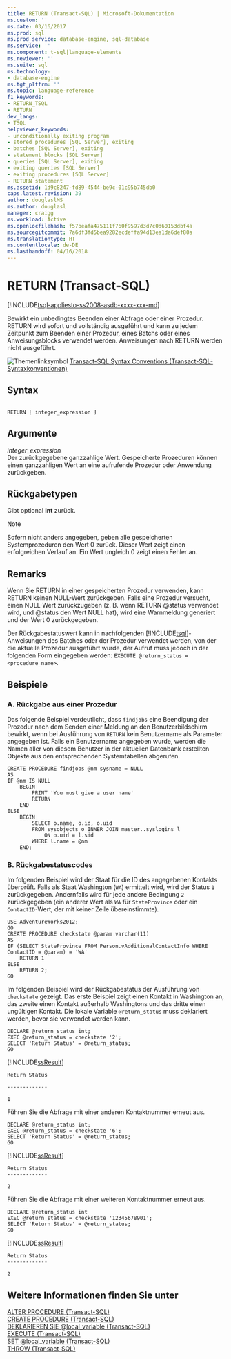 ```yaml
---
title: RETURN (Transact-SQL) | Microsoft-Dokumentation
ms.custom: ''
ms.date: 03/16/2017
ms.prod: sql
ms.prod_service: database-engine, sql-database
ms.service: ''
ms.component: t-sql|language-elements
ms.reviewer: ''
ms.suite: sql
ms.technology:
- database-engine
ms.tgt_pltfrm: ''
ms.topic: language-reference
f1_keywords:
- RETURN_TSQL
- RETURN
dev_langs:
- TSQL
helpviewer_keywords:
- unconditionally exiting program
- stored procedures [SQL Server], exiting
- batches [SQL Server], exiting
- statement blocks [SQL Server]
- queries [SQL Server], exiting
- exiting queries [SQL Server]
- exiting procedures [SQL Server]
- RETURN statement
ms.assetid: 1d9c8247-fd89-4544-be9c-01c95b745db0
caps.latest.revision: 39
author: douglaslMS
ms.author: douglasl
manager: craigg
ms.workload: Active
ms.openlocfilehash: f57beafa475111f760f9597d3d7c0d60153dbf4a
ms.sourcegitcommit: 7a6df3fd5bea9282ecdeffa94d13ea1da6def80a
ms.translationtype: HT
ms.contentlocale: de-DE
ms.lasthandoff: 04/16/2018
---
```

# <a name="return-transact-sql"></a>RETURN (Transact-SQL)
[!INCLUDE[tsql-appliesto-ss2008-asdb-xxxx-xxx-md](../../includes/tsql-appliesto-ss2008-asdb-xxxx-xxx-md.md)]

  Bewirkt ein unbedingtes Beenden einer Abfrage oder einer Prozedur. RETURN wird sofort und vollständig ausgeführt und kann zu jedem Zeitpunkt zum Beenden einer Prozedur, eines Batchs oder eines Anweisungsblocks verwendet werden. Anweisungen nach RETURN werden nicht ausgeführt.  
  
 ![Themenlinksymbol](../../database-engine/configure-windows/media/topic-link.gif "Topic link icon") [Transact-SQL Syntax Conventions (Transact-SQL-Syntaxkonventionen)](../../t-sql/language-elements/transact-sql-syntax-conventions-transact-sql.md)  
  
## <a name="syntax"></a>Syntax  
  
```  
  
RETURN [ integer_expression ]   
```  
  
## <a name="arguments"></a>Argumente  
 *integer_expression*  
 Der zurückgegebene ganzzahlige Wert. Gespeicherte Prozeduren können einen ganzzahligen Wert an eine aufrufende Prozedur oder Anwendung zurückgeben.  
  
## <a name="return-types"></a>Rückgabetypen  
 Gibt optional **int** zurück.  
  
> [!NOTE]  
>  Sofern nicht anders angegeben, geben alle gespeicherten Systemprozeduren den Wert 0 zurück. Dieser Wert zeigt einen erfolgreichen Verlauf an. Ein Wert ungleich 0 zeigt einen Fehler an.  
  
## <a name="remarks"></a>Remarks  
 Wenn Sie RETURN in einer gespeicherten Prozedur verwenden, kann RETURN keinen NULL-Wert zurückgeben. Falls eine Prozedur versucht, einen NULL-Wert zurückzugeben (z. B. wenn RETURN @status verwendet wird, und @status den Wert NULL hat), wird eine Warnmeldung generiert und der Wert 0 zurückgegeben.  
  
 Der Rückgabestatuswert kann in nachfolgenden [!INCLUDE[tsql](../../includes/tsql-md.md)]-Anweisungen des Batches oder der Prozedur verwendet werden, von der die aktuelle Prozedur ausgeführt wurde, der Aufruf muss jedoch in der folgenden Form eingegeben werden: `EXECUTE @return_status = <procedure_name>`.  
  
## <a name="examples"></a>Beispiele  
  
### <a name="a-returning-from-a-procedure"></a>A. Rückgabe aus einer Prozedur  
 Das folgende Beispiel verdeutlicht, dass `findjobs` eine Beendigung der Prozedur nach dem Senden einer Meldung an den Benutzerbildschirm bewirkt, wenn bei Ausführung von `RETURN` kein Benutzername als Parameter angegeben ist. Falls ein Benutzername angegeben wurde, werden die Namen aller von diesem Benutzer in der aktuellen Datenbank erstellten Objekte aus den entsprechenden Systemtabellen abgerufen.  
  
```  
CREATE PROCEDURE findjobs @nm sysname = NULL  
AS   
IF @nm IS NULL  
    BEGIN  
        PRINT 'You must give a user name'  
        RETURN  
    END  
ELSE  
    BEGIN  
        SELECT o.name, o.id, o.uid  
        FROM sysobjects o INNER JOIN master..syslogins l  
            ON o.uid = l.sid  
        WHERE l.name = @nm  
    END;  
```  
  
### <a name="b-returning-status-codes"></a>B. Rückgabestatuscodes  
 Im folgenden Beispiel wird der Staat für die ID des angegebenen Kontakts überprüft. Falls als Staat Washington (`WA`) ermittelt wird, wird der Status `1` zurückgegeben. Andernfalls wird für jede andere Bedingung `2` zurückgegeben (ein anderer Wert als `WA` für `StateProvince` oder ein `ContactID`-Wert, der mit keiner Zeile übereinstimmte).  
  
```  
USE AdventureWorks2012;  
GO  
CREATE PROCEDURE checkstate @param varchar(11)  
AS  
IF (SELECT StateProvince FROM Person.vAdditionalContactInfo WHERE ContactID = @param) = 'WA'  
    RETURN 1  
ELSE  
    RETURN 2;  
GO  
```  
  
 Im folgenden Beispiel wird der Rückgabestatus der Ausführung von `checkstate` gezeigt. Das erste Beispiel zeigt einen Kontakt in Washington an, das zweite einen Kontakt außerhalb Washingtons und das dritte einen ungültigen Kontakt. Die lokale Variable `@return_status` muss deklariert werden, bevor sie verwendet werden kann.  
  
```  
DECLARE @return_status int;  
EXEC @return_status = checkstate '2';  
SELECT 'Return Status' = @return_status;  
GO  
```  
  
 [!INCLUDE[ssResult](../../includes/ssresult-md.md)]  
  
 ```
 Return Status 
  
 ------------- 
  
 1
 ```  
  
 Führen Sie die Abfrage mit einer anderen Kontaktnummer erneut aus.  
  
```  
DECLARE @return_status int;  
EXEC @return_status = checkstate '6';  
SELECT 'Return Status' = @return_status;  
GO  
```  
  
 [!INCLUDE[ssResult](../../includes/ssresult-md.md)]  
  
 ```
 Return Status  
 -------------  
  
 2
 ```  
  
 Führen Sie die Abfrage mit einer weiteren Kontaktnummer erneut aus.  
  
```  
DECLARE @return_status int  
EXEC @return_status = checkstate '12345678901';  
SELECT 'Return Status' = @return_status;  
GO  
```  
  
 [!INCLUDE[ssResult](../../includes/ssresult-md.md)]  
  
 ```
 Return Status  
 -------------  
  
 2
 ```  
  
## <a name="see-also"></a>Weitere Informationen finden Sie unter  
 [ALTER PROCEDURE &#40;Transact-SQL&#41;](../../t-sql/statements/alter-procedure-transact-sql.md)   
 [CREATE PROCEDURE &#40;Transact-SQL&#41;](../../t-sql/statements/create-procedure-transact-sql.md)   
 [DEKLARIEREN SIE @local_variable &#40;Transact-SQL&#41;](../../t-sql/language-elements/declare-local-variable-transact-sql.md)   
 [EXECUTE &#40;Transact-SQL&#41;](../../t-sql/language-elements/execute-transact-sql.md)   
 [SET @local_variable &#40;Transact-SQL&#41;](../../t-sql/language-elements/set-local-variable-transact-sql.md)   
 [THROW &#40;Transact-SQL&#41;](../../t-sql/language-elements/throw-transact-sql.md)  
  
  
